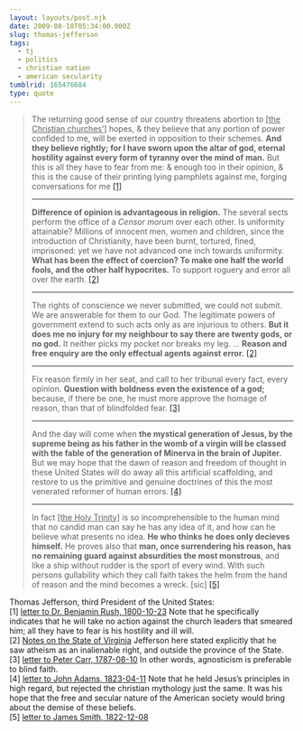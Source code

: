 ```yaml
---
layout: layouts/post.njk
date: 2009-08-18T05:34:00.000Z
slug: thomas-jefferson
tags:
  - tj
  - politics
  - christian nation
  - american secularity
tumblrid: 165476684
type: quote
---
```

> <p>The returning good sense of our country threatens abortion to <ins>[the Christian churches’]</ins> hopes, &amp; they believe that any portion of power confided to me, will be exerted in opposition to their schemes. <strong>And they believe rightly; for I have sworn upon the altar of god, eternal hostility against every form of tyranny over the mind of man.</strong> But this is all they have to fear from me: &amp; enough too in their opinion, &amp; this is the cause of their printing lying pamphlets against me, forging conversations for me <a href="#tj-cite-1">[1]</a></p>
>
> <hr><p><strong>Difference of opinion is advantageous in religion.</strong> The several sects perform the office of a <i lang="lat">Censor morum</i> over each other. Is uniformity attainable? Millions of innocent men, women and children, since the introduction of Christianity, have been burnt, tortured, fined, imprisoned: yet we have not advanced one inch towards uniformity. <strong>What has been the effect of coercion? To make one half the world fools, and the other half hypocrites.</strong> To support roguery and error all over the earth. <a href="#tj-cite-2">[2]</a></p>
>
> <hr><p>The rights of conscience we never submitted, we could not submit. We are answerable for them to our God. The legitimate powers of government extend to such acts only as are injurious to others. <strong>But it does me no injury for my neighbour to say there are twenty gods, or no god.</strong> It neither picks my pocket nor breaks my leg. … <strong>Reason and free enquiry are the only effectual agents against error.</strong> <a href="#tj-cite-2">[2]</a></p>
>
> <hr><p>Fix reason firmly in her seat, and call to her tribunal every fact, every opinion. <strong>Question with boldness even the existence of a god;</strong> because, if there be one, he must more approve the homage of reason, than that of blindfolded fear. <a href="#tj-cite-3">[3]</a></p>
>
> <hr><p>And the day will come when <strong>the mystical generation of Jesus, by the supreme being as his father in the womb of a virgin will be classed with the fable of the generation of Minerva in the brain of Jupiter.</strong> But we may hope that the dawn of reason and freedom of thought in these United States will do away all this artificial scaffolding, and restore to us the primitive and genuine doctrines of this the most venerated reformer of human errors. <a href="#tj-cite-4">[4]</a></p>
>
> <hr><p>In fact <ins>[the Holy Trinity]</ins> is so incomprehensible to the human mind that no candid man can say he has any idea of it, and how can he believe what presents no idea. <strong>He who thinks he does only decieves himself.</strong> He proves also that <strong>man, once surrendering his reason, has no remaining guard against absurdities the most monstrous</strong>, and like a ship without rudder is the sport of every wind. With such persons gullability which they call faith takes the helm from the hand of reason and the mind becomes a wreck. [sic] <a href="#tj-cite-5">[5]</a></p>

Thomas Jefferson, third President of the United States:<br/>[1] <a href="http://lachlan.bluehaze.com.au/lit/jeff04.htm">letter to Dr. Benjamin Rush, 1800-10-23</a> Note that he specifically indicates that he will take no action against the church leaders that smeared him; all they have to fear is his hostility and ill will.<br/>[2] <a href="http://tjportal.monticello.org/cgi-bin/Pwebrecon.cgi?BBID=392">Notes on the State of Virginia</a> Jefferson here stated explicitly that he saw atheism as an inalienable right, and outside the province of the State.<br/>[3] <a href="http://tjportal.monticello.org/cgi-bin/Pwebrecon.cgi?BBID=6323">letter to Peter Carr, 1787-08-10</a> In other words, agnosticism is preferable to blind faith.<br/>[4] <a href="http://tjportal.monticello.org/cgi-bin/Pwebrecon.cgi?BBID=2607">letter to John Adams, 1823-04-11</a>  Note that he held Jesus&rsquo;s principles in high regard, but rejected the christian mythology just the same.  It was his hope that the free and secular nature of the American society would bring about the demise of these beliefs.<br/>[5] <a href="http://memory.loc.gov/cgi-bin/ampage?collId=mtj1&amp;fileName=mtj1page053.db&amp;recNum=577">letter to James Smith, 1822-12-08</a>

